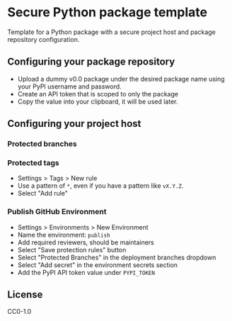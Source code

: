 # Secure Python package template

Template for a Python package with a secure
project host and package repository configuration.

## Configuring your package repository

- Upload a dummy v0.0 package under the desired package name using your PyPI username and password.
- Create an API token that is scoped to only the package
- Copy the value into your clipboard, it will be used later.

## Configuring your project host

### Protected branches

### Protected tags

- Settings > Tags > New rule
- Use a pattern of `*`, even if you have a pattern like `vX.Y.Z`.
- Select "Add rule"

### Publish GitHub Environment

- Settings > Environments > New Environment
- Name the environment: `publish`
- Add required reviewers, should be maintainers
- Select "Save protection rules" button
- Select "Protected Branches" in the deployment branches dropdown
- Select "Add secret" in the environment secrets section
- Add the PyPI API token value under `PYPI_TOKEN`

## License

CC0-1.0

